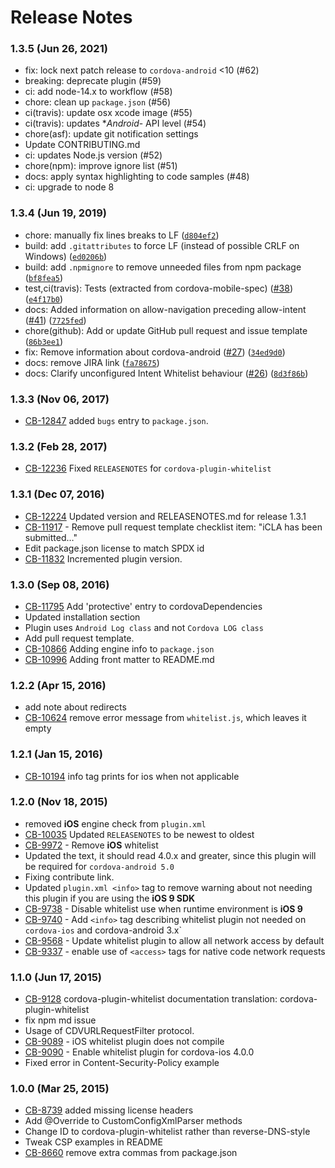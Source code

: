<!--
#
# Licensed to the Apache Software Foundation (ASF) under one
# or more contributor license agreements.  See the NOTICE file
# distributed with this work for additional information
# regarding copyright ownership.  The ASF licenses this file
# to you under the Apache License, Version 2.0 (the
# "License"); you may not use this file except in compliance
# with the License.  You may obtain a copy of the License at
#
# http://www.apache.org/licenses/LICENSE-2.0
#
# Unless required by applicable law or agreed to in writing,
# software distributed under the License is distributed on an
# "AS IS" BASIS, WITHOUT WARRANTIES OR CONDITIONS OF ANY
#  KIND, either express or implied.  See the License for the
# specific language governing permissions and limitations
# under the License.
#
-->
# Release Notes

### 1.3.5 (Jun 26, 2021)
-   fix: lock next patch release to `cordova-android` <10 (#62)
-   breaking: deprecate plugin (#59)
-   ci: add node-14.x to workflow (#58)
-   chore: clean up `package.json` (#56)
-   ci(travis): update osx xcode image (#55)
-   ci(travis): updates **Android*- API level (#54)
-   chore(asf): update git notification settings
-   Update CONTRIBUTING.md
-   ci: updates Node.js version (#52)
-   chore(npm): improve ignore list (#51)
-   docs: apply syntax highlighting to code samples (#48)
-   ci: upgrade to node 8

### 1.3.4 (Jun 19, 2019)

-   chore: manually fix lines breaks to LF ([`d804ef2`](https://github.com/apache/cordova-plugin-whitelist/commit/d804ef2))
-   build: add `.gitattributes` to force LF (instead of possible CRLF on Windows) ([`ed0206b`](https://github.com/apache/cordova-plugin-whitelist/commit/ed0206b))
-   build: add `.npmignore` to remove unneeded files from npm package ([`bf8fea5`](https://github.com/apache/cordova-plugin-whitelist/commit/bf8fea5))
-   test,ci(travis): Tests (extracted from cordova-mobile-spec) ([#38](https://github.com/apache/cordova-plugin-whitelist/issues/38)) ([`e4f17b0`](https://github.com/apache/cordova-plugin-whitelist/commit/e4f17b0))
-   docs: Added information on allow-navigation preceding allow-intent ([#41](https://github.com/apache/cordova-plugin-whitelist/issues/41)) ([`7725fed`](https://github.com/apache/cordova-plugin-whitelist/commit/7725fed))
-   chore(github): Add or update GitHub pull request and issue template ([`86b3ee1`](https://github.com/apache/cordova-plugin-whitelist/commit/86b3ee1))
-   fix: Remove information about cordova-android ([#27](https://github.com/apache/cordova-plugin-whitelist/issues/27)) ([`34ed9d0`](https://github.com/apache/cordova-plugin-whitelist/commit/34ed9d0))
-   docs: remove JIRA link ([`fa78675`](https://github.com/apache/cordova-plugin-whitelist/commit/fa78675))
-   docs: Clarify unconfigured Intent Whitelist behaviour ([#26](https://github.com/apache/cordova-plugin-whitelist/issues/26)) ([`8d3f86b`](https://github.com/apache/cordova-plugin-whitelist/commit/8d3f86b))

### 1.3.3 (Nov 06, 2017)
* [CB-12847](https://issues.apache.org/jira/browse/CB-12847) added `bugs` entry to `package.json`.

### 1.3.2 (Feb 28, 2017)
* [CB-12236](https://issues.apache.org/jira/browse/CB-12236) Fixed `RELEASENOTES` for `cordova-plugin-whitelist`

### 1.3.1 (Dec 07, 2016)
* [CB-12224](https://issues.apache.org/jira/browse/CB-12224) Updated version and RELEASENOTES.md for release 1.3.1
* [CB-11917](https://issues.apache.org/jira/browse/CB-11917) - Remove pull request template checklist item: "iCLA has been submitted…"
* Edit package.json license to match SPDX id
* [CB-11832](https://issues.apache.org/jira/browse/CB-11832) Incremented plugin version.

### 1.3.0 (Sep 08, 2016)
* [CB-11795](https://issues.apache.org/jira/browse/CB-11795) Add 'protective' entry to cordovaDependencies
* Updated installation section
* Plugin uses `Android Log class` and not `Cordova LOG class`
* Add pull request template.
* [CB-10866](https://issues.apache.org/jira/browse/CB-10866) Adding engine info to `package.json`
* [CB-10996](https://issues.apache.org/jira/browse/CB-10996) Adding front matter to README.md

### 1.2.2 (Apr 15, 2016)
* add note about redirects
* [CB-10624](https://issues.apache.org/jira/browse/CB-10624) remove error message from `whitelist.js`, which leaves it empty

### 1.2.1 (Jan 15, 2016)
* [CB-10194](https://issues.apache.org/jira/browse/CB-10194) info tag prints for ios when not applicable

### 1.2.0 (Nov 18, 2015)
* removed **iOS** engine check from `plugin.xml`
* [CB-10035](https://issues.apache.org/jira/browse/CB-10035) Updated `RELEASENOTES` to be newest to oldest
* [CB-9972](https://issues.apache.org/jira/browse/CB-9972) - Remove **iOS** whitelist
* Updated the text, it should read 4.0.x and greater, since this plugin will be required for `cordova-android 5.0`
* Fixing contribute link.
* Updated `plugin.xml <info>` tag to remove warning about not needing this plugin if you are using the **iOS 9 SDK**
* [CB-9738](https://issues.apache.org/jira/browse/CB-9738) - Disable whitelist use when runtime environment is **iOS 9**
* [CB-9740](https://issues.apache.org/jira/browse/CB-9740) - Add `<info>` tag describing whitelist plugin not needed on `cordova-ios` and cordova-android 3.x`
* [CB-9568](https://issues.apache.org/jira/browse/CB-9568) - Update whitelist plugin to allow all network access by default
* [CB-9337](https://issues.apache.org/jira/browse/CB-9337) - enable use of `<access>` tags for native code network requests

### 1.1.0 (Jun 17, 2015)
* [CB-9128](https://issues.apache.org/jira/browse/CB-9128) cordova-plugin-whitelist documentation translation: cordova-plugin-whitelist
* fix npm md issue
* Usage of CDVURLRequestFilter protocol.
* [CB-9089](https://issues.apache.org/jira/browse/CB-9089) - iOS whitelist plugin does not compile
* [CB-9090](https://issues.apache.org/jira/browse/CB-9090) - Enable whitelist plugin for cordova-ios 4.0.0
* Fixed error in Content-Security-Policy example

### 1.0.0 (Mar 25, 2015)
* [CB-8739](https://issues.apache.org/jira/browse/CB-8739) added missing license headers
* Add @Override to CustomConfigXmlParser methods
* Change ID to cordova-plugin-whitelist rather than reverse-DNS-style
* Tweak CSP examples in README
* [CB-8660](https://issues.apache.org/jira/browse/CB-8660) remove extra commas from package.json
